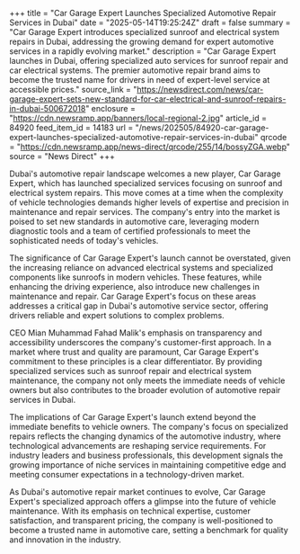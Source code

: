 +++
title = "Car Garage Expert Launches Specialized Automotive Repair Services in Dubai"
date = "2025-05-14T19:25:24Z"
draft = false
summary = "Car Garage Expert introduces specialized sunroof and electrical system repairs in Dubai, addressing the growing demand for expert automotive services in a rapidly evolving market."
description = "Car Garage Expert launches in Dubai, offering specialized auto services for sunroof repair and car electrical systems. The premier automotive repair brand aims to become the trusted name for drivers in need of expert-level service at accessible prices."
source_link = "https://newsdirect.com/news/car-garage-expert-sets-new-standard-for-car-electrical-and-sunroof-repairs-in-dubai-500672018"
enclosure = "https://cdn.newsramp.app/banners/local-regional-2.jpg"
article_id = 84920
feed_item_id = 14183
url = "/news/202505/84920-car-garage-expert-launches-specialized-automotive-repair-services-in-dubai"
qrcode = "https://cdn.newsramp.app/news-direct/qrcode/255/14/bossyZGA.webp"
source = "News Direct"
+++

<p>Dubai's automotive repair landscape welcomes a new player, Car Garage Expert, which has launched specialized services focusing on sunroof and electrical system repairs. This move comes at a time when the complexity of vehicle technologies demands higher levels of expertise and precision in maintenance and repair services. The company's entry into the market is poised to set new standards in automotive care, leveraging modern diagnostic tools and a team of certified professionals to meet the sophisticated needs of today's vehicles.</p><p>The significance of Car Garage Expert's launch cannot be overstated, given the increasing reliance on advanced electrical systems and specialized components like sunroofs in modern vehicles. These features, while enhancing the driving experience, also introduce new challenges in maintenance and repair. Car Garage Expert's focus on these areas addresses a critical gap in Dubai's automotive service sector, offering drivers reliable and expert solutions to complex problems.</p><p>CEO Mian Muhammad Fahad Malik's emphasis on transparency and accessibility underscores the company's customer-first approach. In a market where trust and quality are paramount, Car Garage Expert's commitment to these principles is a clear differentiator. By providing specialized services such as sunroof repair and electrical system maintenance, the company not only meets the immediate needs of vehicle owners but also contributes to the broader evolution of automotive repair services in Dubai.</p><p>The implications of Car Garage Expert's launch extend beyond the immediate benefits to vehicle owners. The company's focus on specialized repairs reflects the changing dynamics of the automotive industry, where technological advancements are reshaping service requirements. For industry leaders and business professionals, this development signals the growing importance of niche services in maintaining competitive edge and meeting consumer expectations in a technology-driven market.</p><p>As Dubai's automotive repair market continues to evolve, Car Garage Expert's specialized approach offers a glimpse into the future of vehicle maintenance. With its emphasis on technical expertise, customer satisfaction, and transparent pricing, the company is well-positioned to become a trusted name in automotive care, setting a benchmark for quality and innovation in the industry.</p>